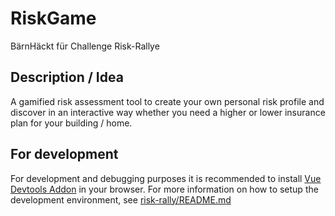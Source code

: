 # RiskGame

BärnHäckt für Challenge Risk-Rallye

## Description / Idea

A gamified risk assessment tool to create your own personal risk profile and discover in an interactive way whether you need a higher or lower insurance plan for your building / home.

## For development

For development and debugging purposes it is recommended to install [Vue Devtools Addon](https://chromewebstore.google.com/detail/vuejs-devtools-beta/ljjemllljcmogpfapbkkighbhhppjdbg) in your browser.
For more information on how to setup the development environment, see [risk-rally/README.md](risk-rally/README.md)
